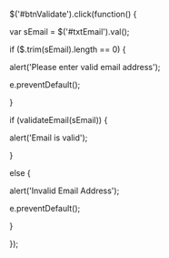 $('#btnValidate').click(function() {
    
var sEmail = $('#txtEmail').val();

if ($.trim(sEmail).length == 0) {

alert('Please enter valid email address');

e.preventDefault();

}

if (validateEmail(sEmail)) {

alert('Email is valid');

}

else {

alert('Invalid Email Address');

e.preventDefault();

}

});